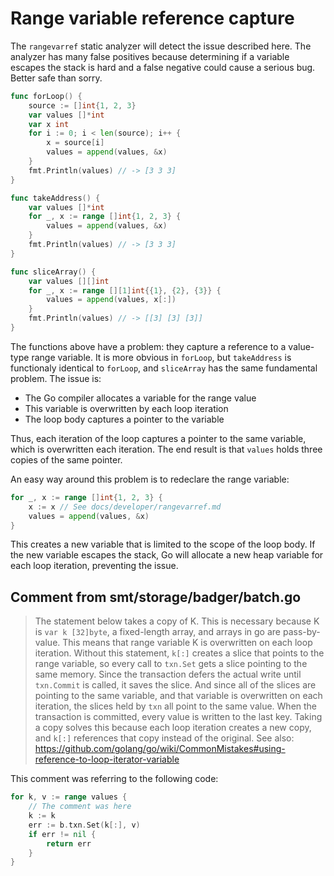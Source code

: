 # Range variable reference capture

The `rangevarref` static analyzer will detect the issue described here. The
analyzer has many false positives because determining if a variable escapes the
stack is hard and a false negative could cause a serious bug. Better safe than
sorry.

```go
func forLoop() {
    source := []int{1, 2, 3}
    var values []*int
    var x int
    for i := 0; i < len(source); i++ {
        x = source[i]
        values = append(values, &x)
    }
    fmt.Println(values) // -> [3 3 3]
}

func takeAddress() {
    var values []*int
    for _, x := range []int{1, 2, 3} {
        values = append(values, &x)
    }
    fmt.Println(values) // -> [3 3 3]
}

func sliceArray() {
    var values [][]int
    for _, x := range [][1]int{{1}, {2}, {3}} {
        values = append(values, x[:])
    }
    fmt.Println(values) // -> [[3] [3] [3]]
}
```

The functions above have a problem: they capture a reference to a value-type
range variable. It is more obvious in `forLoop`, but `takeAddress` is
functionaly identical to `forLoop`, and `sliceArray` has the same fundamental
problem. The issue is:

- The Go compiler allocates a variable for the range value
- This variable is overwritten by each loop iteration
- The loop body captures a pointer to the variable

Thus, each iteration of the loop captures a pointer to the same variable, which
is overwritten each iteration. The end result is that `values` holds three
copies of the same pointer.

An easy way around this problem is to redeclare the range variable:

```go
for _, x := range []int{1, 2, 3} {
    x := x // See docs/developer/rangevarref.md
    values = append(values, &x)
}
```

This creates a new variable that is limited to the scope of the loop body. If
the new variable escapes the stack, Go will allocate a new heap variable for
each loop iteration, preventing the issue.

## Comment from smt/storage/badger/batch.go

> The statement below takes a copy of K. This is necessary because K is `var k
> [32]byte`, a fixed-length array, and arrays in go are pass-by-value. This
> means that range variable K is overwritten on each loop iteration. Without
> this statement, `k[:]` creates a slice that points to the range variable, so
> every call to `txn.Set` gets a slice pointing to the same memory. Since the
> transaction defers the actual write until `txn.Commit` is called, it saves the
> slice. And since all of the slices are pointing to the same variable, and that
> variable is overwritten on each iteration, the slices held by `txn` all point
> to the same value. When the transaction is committed, every value is written
> to the last key. Taking a copy solves this because each loop iteration creates
> a new copy, and `k[:]` references that copy instead of the original. See also:
> https://github.com/golang/go/wiki/CommonMistakes#using-reference-to-loop-iterator-variable

This comment was referring to the following code:

```go
for k, v := range values {
    // The comment was here
    k := k
    err := b.txn.Set(k[:], v)
    if err != nil {
        return err
    }
}
```